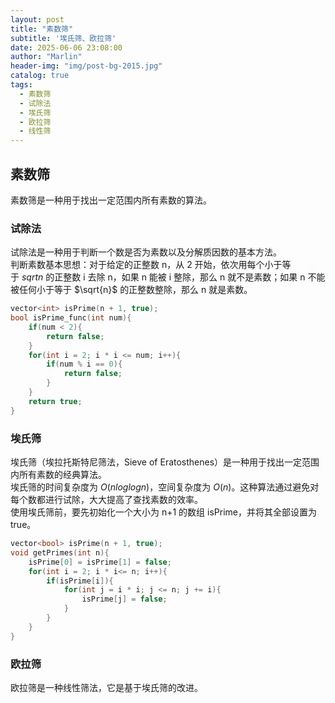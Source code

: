 ```yaml
---
layout: post
title: "素数筛"
subtitle: '埃氏筛、欧拉筛'
date: 2025-06-06 23:08:00
author: "Marlin"
header-img: "img/post-bg-2015.jpg"
catalog: true
tags:
  - 素数筛
  - 试除法
  - 埃氏筛
  - 欧拉筛
  - 线性筛
---
```


## 素数筛
素数筛是一种用于找出一定范围内所有素数的算法。

### 试除法
试除法是一种用于判断一个数是否为素数以及分解质因数的基本方法。  
判断素数基本思想：对于给定的正整数 n，从 2 开始，依次用每个小于等于 $sqrt{n}$ 的正整数 i 去除 n，如果 n 能被 i 整除，那么 n 就不是素数；如果 n 不能被任何小于等于 $\sqrt{n}$ 的正整数整除，那么 n 就是素数。  
```c++
vector<int> isPrime(n + 1, true);
bool isPrime_func(int num){
    if(num < 2){
        return false;
    }
    for(int i = 2; i * i <= num; i++){
        if(num % i == 0){
            return false;
        }
    }
    return true;
}
```


### 埃氏筛
埃氏筛（埃拉托斯特尼筛法，Sieve of Eratosthenes）是一种用于找出一定范围内所有素数的经典算法。  
埃氏筛的时间复杂度为 $O(n log log n)$，空间复杂度为 $O(n)$。这种算法通过避免对每个数都进行试除，大大提高了查找素数的效率。  
使用埃氏筛前，要先初始化一个大小为 n+1 的数组 isPrime，并将其全部设置为 true。
```cpp
vector<bool> isPrime(n + 1, true);
void getPrimes(int n){ 
    isPrime[0] = isPrime[1] = false;
    for(int i = 2; i * i<= n; i++){
        if(isPrime[i]){
            for(int j = i * i; j <= n; j += i){
                isPrime[j] = false;
            }
        }
    }
}
```

### 欧拉筛
欧拉筛是一种线性筛法，它是基于埃氏筛的改进。  
